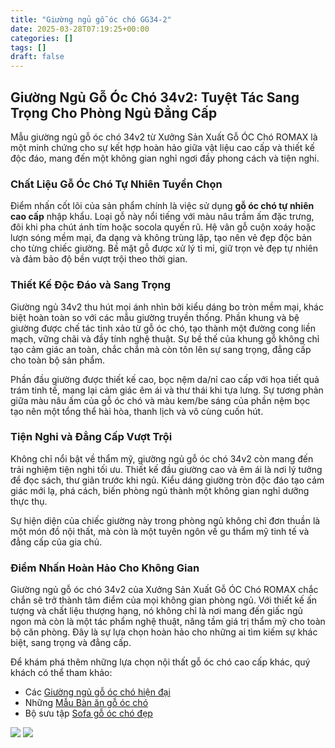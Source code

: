 ```yaml
---
title: "Giường ngủ gỗ óc chó GG34-2"
date: 2025-03-28T07:19:25+00:00
categories: []
tags: []
draft: false
---
```

## Giường Ngủ Gỗ Óc Chó 34v2: Tuyệt Tác Sang Trọng Cho Phòng Ngủ Đẳng Cấp

Mẫu giường ngủ gỗ óc chó 34v2 từ Xưởng Sản Xuất Gỗ ÓC Chó ROMAX là một minh chứng cho sự kết hợp hoàn hảo giữa vật liệu cao cấp và thiết kế độc đáo, mang đến một không gian nghỉ ngơi đầy phong cách và tiện nghi.

### Chất Liệu Gỗ Óc Chó Tự Nhiên Tuyển Chọn

Điểm nhấn cốt lõi của sản phẩm chính là việc sử dụng **gỗ óc chó tự nhiên cao cấp** nhập khẩu. Loại gỗ này nổi tiếng với màu nâu trầm ấm đặc trưng, đôi khi pha chút ánh tím hoặc socola quyến rũ. Hệ vân gỗ cuộn xoáy hoặc lượn sóng mềm mại, đa dạng và không trùng lặp, tạo nên vẻ đẹp độc bản cho từng chiếc giường. Bề mặt gỗ được xử lý tỉ mỉ, giữ trọn vẻ đẹp tự nhiên và đảm bảo độ bền vượt trội theo thời gian.

### Thiết Kế Độc Đáo và Sang Trọng

Giường ngủ 34v2 thu hút mọi ánh nhìn bởi kiểu dáng bo tròn mềm mại, khác biệt hoàn toàn so với các mẫu giường truyền thống. Phần khung và bệ giường được chế tác tinh xảo từ gỗ óc chó, tạo thành một đường cong liền mạch, vững chãi và đầy tính nghệ thuật. Sự bề thế của khung gỗ không chỉ tạo cảm giác an toàn, chắc chắn mà còn tôn lên sự sang trọng, đẳng cấp cho toàn bộ sản phẩm.

Phần đầu giường được thiết kế cao, bọc nệm da/nỉ cao cấp với họa tiết quả trám tinh tế, mang lại cảm giác êm ái và thư thái khi tựa lưng. Sự tương phản giữa màu nâu ấm của gỗ óc chó và màu kem/be sáng của phần nệm bọc tạo nên một tổng thể hài hòa, thanh lịch và vô cùng cuốn hút.

### Tiện Nghi và Đẳng Cấp Vượt Trội

Không chỉ nổi bật về thẩm mỹ, giường ngủ gỗ óc chó 34v2 còn mang đến trải nghiệm tiện nghi tối ưu. Thiết kế đầu giường cao và êm ái là nơi lý tưởng để đọc sách, thư giãn trước khi ngủ. Kiểu dáng giường tròn độc đáo tạo cảm giác mới lạ, phá cách, biến phòng ngủ thành một không gian nghỉ dưỡng thực thụ.

Sự hiện diện của chiếc giường này trong phòng ngủ không chỉ đơn thuần là một món đồ nội thất, mà còn là một tuyên ngôn về gu thẩm mỹ tinh tế và đẳng cấp của gia chủ.

### Điểm Nhấn Hoàn Hảo Cho Không Gian

Giường ngủ gỗ óc chó 34v2 của Xưởng Sản Xuất Gỗ ÓC Chó ROMAX chắc chắn sẽ trở thành tâm điểm của mọi không gian phòng ngủ. Với thiết kế ấn tượng và chất liệu thượng hạng, nó không chỉ là nơi mang đến giấc ngủ ngon mà còn là một tác phẩm nghệ thuật, nâng tầm giá trị thẩm mỹ cho toàn bộ căn phòng. Đây là sự lựa chọn hoàn hảo cho những ai tìm kiếm sự khác biệt, sang trọng và đẳng cấp.

Để khám phá thêm những lựa chọn nội thất gỗ óc chó cao cấp khác, quý khách có thể tham khảo:

* Các [Giường ngủ gỗ óc chó hiện đại](https://romax.vn/danh-muc/phong-ngu/giuong-go-oc-cho/)
* Những [Mẫu Bàn ăn gỗ óc chó](https://romax.vn/danh-muc/phong-bep/ban-an-go-oc-cho/)
* Bộ sưu tập [Sofa gỗ óc chó đẹp](https://romax.vn/danh-muc/phong-khach/sofa-go-oc-cho/)

![](https://romax.vn/wp-content/uploads/2025/03/giuong-go-oc-cho-gg34-v2-44-1280x826.webp)
![](https://romax.vn/wp-content/uploads/2025/03/giuong-go-oc-cho-gg34-v2-47-1280x826.webp)